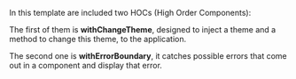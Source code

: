 In this template are included two HOCs (High Order Components):

The first of them is **withChangeTheme**, designed to inject a theme and a method to change this theme, to the application.

The second one is **withErrorBoundary**, it catches possible errors that come out in a component and display that error.
